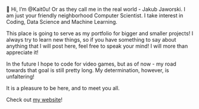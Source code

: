 👋 Hi, I’m @Kait0u! Or as they call me in the real world - Jakub Jaworski. 
I am just your friendly neighborhood Computer Scientist. I take interest in Coding, Data Science and Machine Learning.

This place is going to serve as my portfolio for bigger and smaller projects!
I always try to learn new things, so if you have something to say about anything that I will post here, feel free to speak your mind! I will more than appreciate it!

In the future I hope to code for video games, but as of now - my road towards that goal is still pretty long. My determination, however, is unfaltering!

It is a pleasure to be here, and to meet you all.

Check out [my website](https://www.kaitou-dev.pl/)! 
